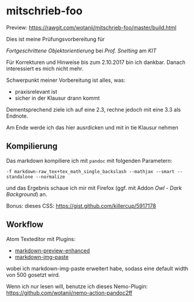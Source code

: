 
# mitschrieb-foo

Preview: https://rawgit.com/wotanii/mitschrieb-foo/master/build.html

Dies ist meine Prüfungsvorbereitung für

_Fortgeschrittene Objektorientierung_ bei _Prof. Snelting_ am _KIT_

Für Korrekturen und Hinweise bis zum 2.10.2017 bin ich dankbar. Danach interessiert es mich nicht mehr.

Schwerpunkt meiner Vorbereitung ist alles, was:

* praxisrelevant ist
* sicher in der Klausur drann kommt

Dementsprechend ziele ich auf eine 2.3, rechne jedoch mit eine 3.3 als Endnote.

Am Ende werde ich das hier ausrdicken und mit in tie Klausur nehmen

## Kompilierung

Das markdown kompiliere ich mit `pandoc` mit folgenden Parametern:

`-f markdown-raw_tex+tex_math_single_backslash --mathjax --smart --standalone --normalize`

und das Ergebnis schaue ich mir mit Firefox (ggf. mit Addon _Owl - Dark Background_) an.

Bonus: dieses CSS: https://gist.github.com/killercup/5917178


## Workflow

Atom Texteditor mit Plugins:

* [markdown-preview-enhanced](https://atom.io/packages/markdown-preview-enhanced)
* [markdown-img-paste](https://atom.io/packages/markdown-img-paste)

wobei ich markdown-img-paste erweitert habe, sodass eine default width von 500 gosetzt wird.

Wenn ich nur lesen will, benutze ich dieses Nemo-Plugin:  https://github.com/wotanii/nemo-action-pandoc2ff
